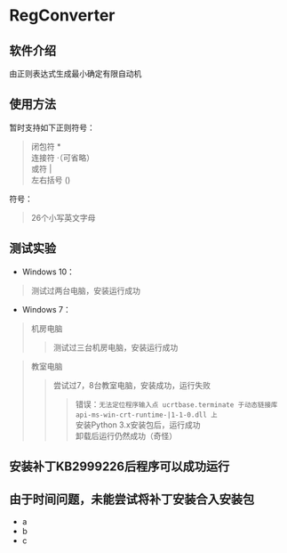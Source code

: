 # RegConverter

## 软件介绍
由正则表达式生成最小确定有限自动机

## 使用方法
暂时支持如下正则符号：
>闭包符   *  
>连接符   ·（可省略）  
>或符     |  
>左右括号 ()  

符号：
>26个小写英文字母

## 测试实验
* Windows 10：
>测试过两台电脑，安装运行成功

* Windows 7：
>机房电脑
>>测试过三台机房电脑，安装运行成功

>教室电脑
>>尝试过7，8台教室电脑，安装成功，运行失败
>>>错误：`无法定位程序输入点 ucrtbase.terminate 于动态链接库 api-ms-win-crt-runtime-|1-1-0.dll 上`  
>>>安装Python 3.x安装包后，运行成功  
>>>卸载后运行仍然成功（奇怪）  

## 安装补丁KB2999226后程序可以成功运行

## 由于时间问题，未能尝试将补丁安装合入安装包
* a
* b
* c
